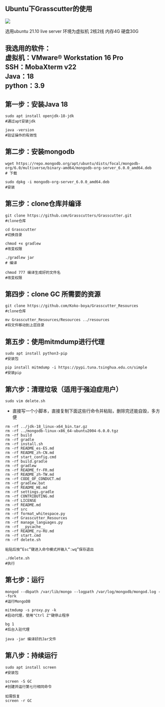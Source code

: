 Ubuntu下Grasscutter的使用
---

![](https://img1.imgtp.com/2022/07/24/4kmAUzMP.png)

选用ubuntu 21.10 live server 环境为虚拟机 2核2线 内存4G 硬盘30G

我选用的软件：  
虚拟机：VMware® Workstation 16 Pro  
SSH：MobaXterm v22  
Java：18  
python：3.9
-
第一步：安装Java 18
-
```
sudo apt install openjdk-18-jdk  
#通过apt安装jdk

java -version
#验证操作的有效性
```
第二步：安装mongodb
-
```
wget https://repo.mongodb.org/apt/ubuntu/dists/focal/mongodb-org/6.0/multiverse/binary-amd64/mongodb-org-server_6.0.0_amd64.deb
# 下载

sudo dpkg -i mongodb-org-server_6.0.0_amd64.deb
#安装
```
第三步：clone仓库并编译
-
```
git clone https://github.com/Grasscutters/Grasscutter.git
#clone仓库

cd Grasscutter
#切换目录

chmod +x gradlew
#改变权限

./gradlew jar 
# 编译

chmod 777 编译生成好的文件名
#改变权限
```
第四步：clone GC 所需要的资源  
-
```
git clone https://github.com/Koko-boya/Grasscutter_Resources
#clone仓库

mv Grasscutter_Resources/Resources ../resources
#将文件移动到上层目录
```
第五步：使用mitmdump进行代理
-
```
sudo apt install python3-pip
#安装包

pip install mitmdump -i https://pypi.tuna.tsinghua.edu.cn/simple
#安装pip
```
第六步：清理垃圾（适用于强迫症用户）
-
```
sudo vim delete.sh
```
- 直接写一个小脚本，直接复制下面这些行命令并粘贴，删除完还能自毁，多方便
```
rm -rf ../jdk-18_linux-x64_bin.tar.gz
rm -rf ../mongodb-linux-x86_64-ubuntu2004-6.0.0.tgz
rm -rf build
rm -rf gradle
rm -rf install.sh
rm -rf README_es-ES.md
rm -rf README_zh-CN.md
rm -rf start_config.cmd
rm -rf build.gradle
rm -rf gradlew
rm -rf README_fr-FR.md
rm -rf README_zh-TW.md
rm -rf CODE_OF_CONDUCT.md
rm -rf gradlew.bat
rm -rf README_HE.md
rm -rf settings.gradle
rm -rf CONTRIBUTING.md
rm -rf LICENSE       
rm -rf README.md
rm -rf src
rm -rf format_whitespace.py
rm -rf Grasscutter_Resources
rm -rf manage_languages.py
rm -rf __pycache__
rm -rf README_ru-RU.md
rm -rf start.cmd
rm -rf delete.sh
```
```
粘贴后按“Esc”键进入命令模式并输入“:wq”保存退出

./delete.sh
#执行
```
第七步：运行
-
```
mongod --dbpath /var/lib/mongo --logpath /var/log/mongodb/mongod.log --fork
#运行MongoDB

mitmdump -s proxy.py -k
#启动代理，使用"Ctrl Z"键停止程序

bg 1
#后台入驻代理

java -jar 编译好的Jar文件
```
第八步：持续运行
-
```
sudo apt install screen
#安装包

screen -S GC
#创建并运行第七行相同命令

如需恢复
screen -r GC
```
